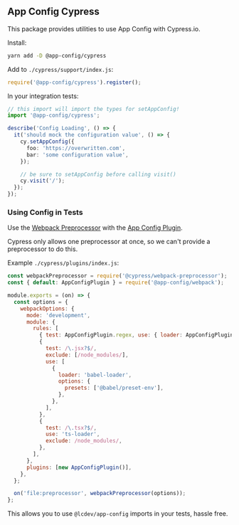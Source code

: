 ## App Config Cypress

This package provides utilities to use App Config with Cypress.io.

Install:

```sh
yarn add -D @app-config/cypress
```

Add to `./cypress/support/index.js`:

```javascript
require('@app-config/cypress').register();
```

In your integration tests:

```typescript
// this import will import the types for setAppConfig!
import '@app-config/cypress';

describe('Config Loading', () => {
  it('should mock the configuration value', () => {
    cy.setAppConfig({
      foo: 'https://overwritten.com',
      bar: 'some configuration value',
    });

    // be sure to setAppConfig before calling visit()
    cy.visit('/');
  });
});
```

### Using Config in Tests

Use the [Webpack Preprocessor](https://github.com/cypress-io/cypress/blob/master/npm/webpack-preprocessor/README.md) with the [App Config Plugin](https://app-config.dev/guide/webpack/).

Cypress only allows one preprocessor at once, so we can't provide a preprocessor to do this.

Example `./cypress/plugins/index.js`:

```javascript
const webpackPreprocessor = require('@cypress/webpack-preprocessor');
const { default: AppConfigPlugin } = require('@app-config/webpack');

module.exports = (on) => {
  const options = {
    webpackOptions: {
      mode: 'development',
      module: {
        rules: [
          { test: AppConfigPlugin.regex, use: { loader: AppConfigPlugin.loader } },
          {
            test: /\.jsx?$/,
            exclude: [/node_modules/],
            use: [
              {
                loader: 'babel-loader',
                options: {
                  presets: ['@babel/preset-env'],
                },
              },
            ],
          },
          {
            test: /\.tsx?$/,
            use: 'ts-loader',
            exclude: /node_modules/,
          },
        ],
      },
      plugins: [new AppConfigPlugin()],
    },
  };

  on('file:preprocessor', webpackPreprocessor(options));
};
```

This allows you to use `@lcdev/app-config` imports in your tests, hassle free.

